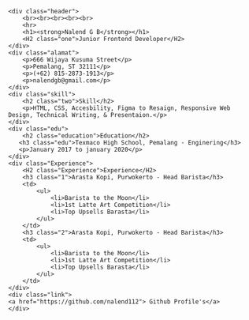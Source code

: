 <!DOCTYPE html>
<html lang="en">
<head>
    <meta charset="UTF-8">
    <meta name="viewport" content="width=device-width, initial-scale=1.0">
    <title>Single Page CV</title>
    <link rel="stylesheet" href="style.css">
</head>
<body>
    
    <div class="header">
        <br><br><br><br><br>
        <hr>
        <h1><strong>Nalend G B</strong></h1>
        <H2 class="one">Junior Frontend Developer</H2>
    </div>
    <div class="alamat">
        <p>666 Wijaya Kusuma Street</p>
        <p>Pemalang, ST 32111</p>
        <p>(+62) 815-2873-1913</p>
        <p>nalendgb@gmail.com</p>
    </div>
    <div class="skill">
        <h2 class="two">Skill</h2>
        <p>HTML, CSS, Accesbility, Figma to Resaign, Responsive Web Design, Technical Writing, & Presentaion.</p>
    </div>
    <div class="edu">
        <h2 class="education">Education</h2>
       <h3 class="edu">Texmaco High School, Pemalang - Enginering</h3>
       <p>January 2017 to january 2020</p>
    </div>
    <div class="Experience">
        <H2 class="Experience">Experience</H2>
        <h3 class="1">Arasta Kopi, Purwokerto - Head Barista</h3>
        <td>
            <ul>
                <li>Barista to the Moon</li>
                <li>1st Latte Art Competition</li>
                <li>Top Upsells Barasta</li>
            </ul>
        </td>
        <h3 class="2">Arasta Kopi, Purwokerto - Head Barista</h3>
        <td>
            <ul>
                <li>Barista to the Moon</li>
                <li>1st Latte Art Competition</li>
                <li>Top Upsells Barasta</li>
            </ul>
        </td>
    </div>
    <div class="link">
    <a href="https://github.com/nalend112"> Github Profile's</a>
    </div>

</body>
</html>
